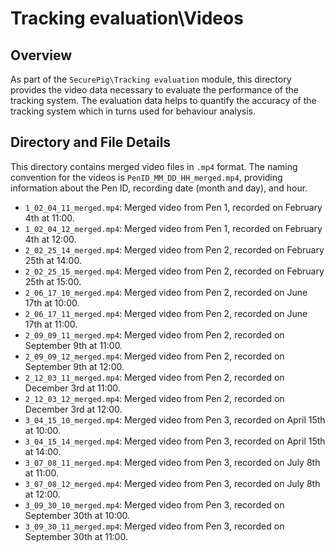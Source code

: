 # Tracking evaluation\Videos

## Overview

As part of the `SecurePig\Tracking evaluation` module, this directory provides the video data necessary to evaluate the performance of the tracking system. The evaluation data helps to quantify the accuracy of the tracking system which in turns used for behaviour analysis.

## Directory and File Details

This directory contains merged video files in `.mp4` format. The naming convention for the videos is `PenID_MM_DD_HH_merged.mp4`, providing information about the Pen ID, recording date (month and day), and hour.

-   `1_02_04_11_merged.mp4`: Merged video from Pen 1, recorded on February 4th at 11:00.
-   `1_02_04_12_merged.mp4`: Merged video from Pen 1, recorded on February 4th at 12:00.
-   `2_02_25_14_merged.mp4`: Merged video from Pen 2, recorded on February 25th at 14:00.
-   `2_02_25_15_merged.mp4`: Merged video from Pen 2, recorded on February 25th at 15:00.
-   `2_06_17_10_merged.mp4`: Merged video from Pen 2, recorded on June 17th at 10:00.
-   `2_06_17_11_merged.mp4`: Merged video from Pen 2, recorded on June 17th at 11:00.
-   `2_09_09_11_merged.mp4`: Merged video from Pen 2, recorded on September 9th at 11:00.
-   `2_09_09_12_merged.mp4`: Merged video from Pen 2, recorded on September 9th at 12:00.
-   `2_12_03_11_merged.mp4`: Merged video from Pen 2, recorded on December 3rd at 11:00.
-   `2_12_03_12_merged.mp4`: Merged video from Pen 2, recorded on December 3rd at 12:00.
-   `3_04_15_10_merged.mp4`: Merged video from Pen 3, recorded on April 15th at 10:00.
-   `3_04_15_14_merged.mp4`: Merged video from Pen 3, recorded on April 15th at 14:00.
-   `3_07_08_11_merged.mp4`: Merged video from Pen 3, recorded on July 8th at 11:00.
-   `3_07_08_12_merged.mp4`: Merged video from Pen 3, recorded on July 8th at 12:00.
-   `3_09_30_10_merged.mp4`: Merged video from Pen 3, recorded on September 30th at 10:00.
-   `3_09_30_11_merged.mp4`: Merged video from Pen 3, recorded on September 30th at 11:00.